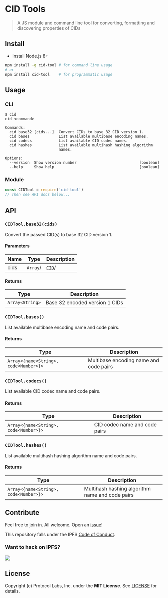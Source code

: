 # CID Tools

> A JS module and command line tool for converting, formatting and discovering properties of CIDs

## Install

* Install Node.js 8+

```sh
npm install -g cid-tool # for command line usage
# or
npm install cid-tool    # for programmatic usage
```

## Usage

### CLI

```console
$ cid
cid <command>

Commands:
  cid base32 [cids...]  Convert CIDs to base 32 CID version 1.
  cid bases             List available multibase encoding names.
  cid codecs            List available CID codec names.
  cid hashes            List available multihash hashing algorithm
                        names.

Options:
  --version  Show version number                            [boolean]
  --help     Show help                                      [boolean]
```

### Module

```js
const CIDTool = require('cid-tool')
// Then see API docs below...
```

## API

### `CIDTool.base32(cids)`

Convert the passed CID(s) to base 32 CID version 1.

#### Parameters

| Name | Type | Description |
|------|------|-------------|
| cids | `Array`/|[`CID`](https://github.com/ipld/js-cid/)/|`String`/|`Buffer` | CID or CIDs to convert. |

#### Returns

| Type | Description |
|------|-------------|
| `Array<String>` | Base 32 encoded version 1 CIDs |

### `CIDTool.bases()`

List available multibase encoding name and code pairs.

#### Returns

| Type | Description |
|------|-------------|
| `Array<{name<String>, code<Number>}>` | Multibase encoding name and code pairs |

### `CIDTool.codecs()`

List available CID codec name and code pairs.

#### Returns

| Type | Description |
|------|-------------|
| `Array<{name<String>, code<Number>}>` | CID codec name and code pairs |

### `CIDTool.hashes()`

List available multihash hashing algorithm name and code pairs.

#### Returns

| Type | Description |
|------|-------------|
| `Array<{name<String>, code<Number>}>` | Multihash hashing algorithm name and code pairs |

## Contribute

Feel free to join in. All welcome. Open an [issue](https://github.com/ipfs-shipyard/cid-tool/issues)!

This repository falls under the IPFS [Code of Conduct](https://github.com/ipfs/community/blob/master/code-of-conduct.md).

### Want to hack on IPFS?

[![](https://cdn.rawgit.com/jbenet/contribute-ipfs-gif/master/img/contribute.gif)](https://github.com/ipfs/community/blob/master/contributing.md)

## License

Copyright (c) Protocol Labs, Inc. under the **MIT License**. See [LICENSE](./LICENSE) for details.

